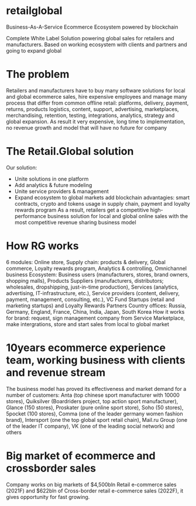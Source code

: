 # retailglobal
Business-As-A-Service Ecommerce Ecosystem powered by blockchain

Complete White Label Solution powering global sales for retailers and
manufacturers. Based on working ecosystem with clients and partners
and going to expand global

# The problem

Retailers and manufacturers have to buy many software solutions for local and global ecommerce
sales, hire expensive employees and manage many process that differ from common offline retail:
platforms, delivery, payment, returns, products logistics, content, support, advertising,
marketplaces, merchandising, retention, testing, integrations, analytics, strategy and global
expansion.
As result it very expensive, long time to implementation, no revenue growth and model that will
have no future for company

# The Retail.Global solution

Our solution:
- Unite solutions in one platform
- Add analytics & future modeling
- Unite service providers & management
- Expand ecosystem to global markets add blockchain advantagies: smart contracts, crypto and
tokens usage in supply chain, payment and loyalty rewards program
As a result, retailers get a competitive high-performance business solution for local and global
online sales with the most competitive revenue sharing business model

# How RG works

6 modules: Online store, Supply chain: products & delivery, Global commerce, Loyalty rewards
program, Analytics & controlling, Omnichannel business
Ecosystem: Business users (manufacturers, stores, brand owners, shopping malls), Products
Suppliers (manufacturers, distributors; wholesales, dropshipping, just-in-time production),
Services (analytics, advertising, IT-infrastructure, etc.), Service providers (content, delivery,
payment, management, consulting, etc.), VC Fund Startups (retail and marketing startups) and
Loyalty Rewards Partners Country offices: Russia, Germany, England, France, China, India, Japan, South Korea
How it works for brand: request, sign management company from Service Marketplace, make
intergrations, store and start sales from local to global market

# 10years ecommerce experience team, working business with clients and revenue stream
The business model has proved its effectiveness and market demand for a number of customers:
Anta (top chinese sport manufacturer with 10000 stores), Quiksilver (Boardriders project, top
action sport manufacturer), Glance (150 stores), Proskater (pure online sport store), Soho (50
stores), 5pocket (100 stores), Comma (one of the leader germany women fashion brand), Intersport
(one the top global sport retail chain), Mail.ru Group (one of the leader IT company), VK (one of the leading social network) and others

# Big market of ecommerce and crossborder sales

Company works on big markets of $4,500bln Retail e-commerce sales (2021F) and $622bln of
Cross-border retail e-commerce sales (2022F), it gives opportunity for fast growing.
